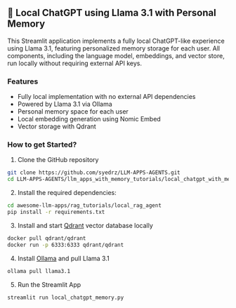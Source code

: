 ## 🧠 Local ChatGPT using Llama 3.1 with Personal Memory
This Streamlit application implements a fully local ChatGPT-like experience using Llama 3.1, featuring personalized memory storage for each user. All components, including the language model, embeddings, and vector store, run locally without requiring external API keys.

### Features
- Fully local implementation with no external API dependencies
- Powered by Llama 3.1 via Ollama
- Personal memory space for each user
- Local embedding generation using Nomic Embed
- Vector storage with Qdrant

### How to get Started?

1. Clone the GitHub repository
```bash
git clone https://github.com/syedrz/LLM-APPS-AGENTS.git
cd LLM-APPS-AGENTS/llm_apps_with_memory_tutorials/local_chatgpt_with_memory
```

2. Install the required dependencies:

```bash
cd awesome-llm-apps/rag_tutorials/local_rag_agent
pip install -r requirements.txt
```

3. Install and start [Qdrant](https://qdrant.tech/documentation/guides/installation/) vector database locally

```bash
docker pull qdrant/qdrant
docker run -p 6333:6333 qdrant/qdrant
```

4. Install [Ollama](https://ollama.com/download) and pull Llama 3.1
```bash
ollama pull llama3.1
```

5. Run the Streamlit App
```bash
streamlit run local_chatgpt_memory.py
```